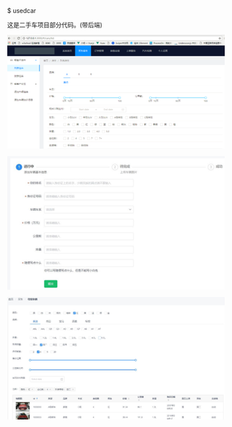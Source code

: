 $ usedcar

这是二手车项目部分代码。(带后端)

![image](https://raw.githubusercontent.com/YAN251147/usedcar/master/img/2.png)


![image](https://raw.githubusercontent.com/YAN251147/usedcar/master/img/%E5%8D%96%E8%BD%A6%E7%95%8C%E9%9D%A2.jpg)

![image](https://raw.githubusercontent.com/YAN251147/usedcar/master/img/%E7%AD%9B%E9%80%89%E5%99%A8.jpg)